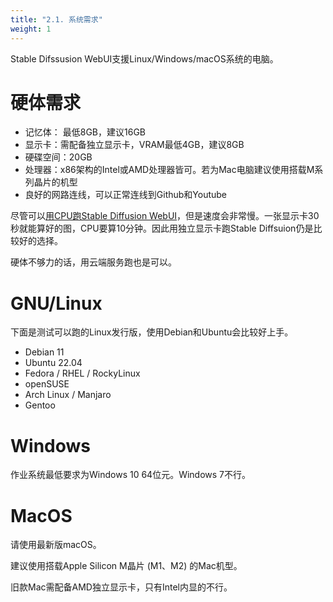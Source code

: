 ```yaml
---
title: "2.1. 系统需求"
weight: 1
---
```


Stable Difssusion WebUI支援Linux/Windows/macOS系统的电脑。


# 硬体需求

- 记忆体： 最低8GB，建议16GB
- 显示卡：需配备独立显示卡，VRAM最低4GB，建议8GB
- 硬碟空间：20GB
- 处理器：x86架构的Intel或AMD处理器皆可。若为Mac电脑建议使用搭载M系列晶片的机型
- 良好的网路连线，可以正常连线到Github和Youtube

尽管可以[用CPU跑Stable Diffusion WebUI](https://ivonblog.com/posts/stable-diffusion-running-on-cpu/)，但是速度会非常慢。一张显示卡30秒就能算好的图，CPU要算10分钟。因此用独立显示卡跑Stable Diffsuion仍是比较好的选择。

硬体不够力的话，用云端服务跑也是可以。


# GNU/Linux

下面是测试可以跑的Linux发行版，使用Debian和Ubuntu会比较好上手。

- Debian 11
- Ubuntu 22.04
- Fedora / RHEL / RockyLinux
- openSUSE
- Arch Linux / Manjaro
- Gentoo


# Windows

作业系统最低要求为Windows 10 64位元。Windows 7不行。


# MacOS

请使用最新版macOS。

建议使用搭载Apple Silicon M晶片 (M1、M2) 的Mac机型。

旧款Mac需配备AMD独立显示卡，只有Intel内显的不行。
